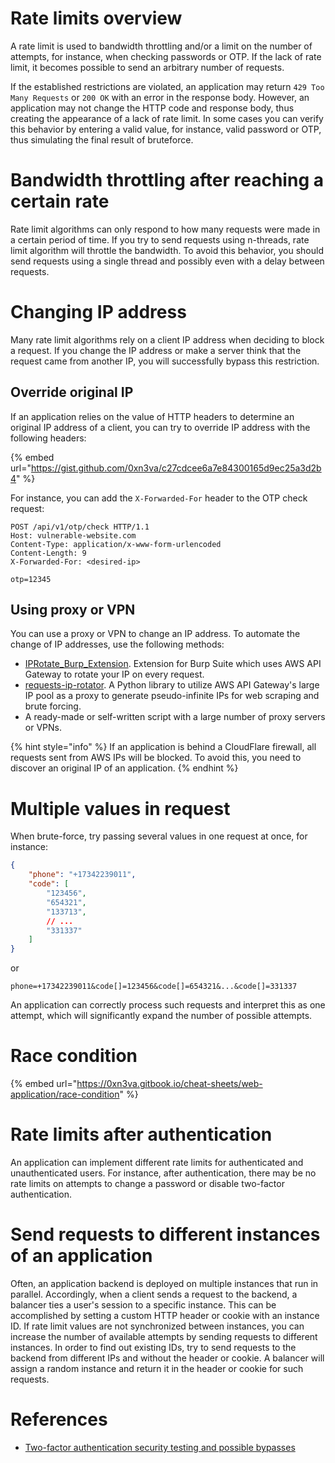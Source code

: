 # Rate limits overview

A rate limit is used to bandwidth throttling and/or a limit on the number of attempts, for instance, when checking passwords or OTP. If the lack of rate limit, it becomes possible to send an arbitrary number of requests.

If the established restrictions are violated, an application may return `429 Too Many Requests` or `200 OK` with an error in the response body. However, an application may not change the HTTP code and response body, thus creating the appearance of a lack of rate limit. In some cases you can verify this behavior by entering a valid value, for instance, valid password or OTP, thus simulating the final result of bruteforce.

# Bandwidth throttling after reaching a certain rate

Rate limit algorithms can only respond to how many requests were made in a certain period of time. If you try to send requests using n-threads, rate limit algorithm will throttle the bandwidth. To avoid this behavior, you should send requests using a single thread and possibly even with a delay between requests.

# Changing IP address

Many rate limit algorithms rely on a client IP address when deciding to block a request. If you change the IP address or make a server think that the request came from another IP, you will successfully bypass this restriction.

## Override original IP

If an application relies on the value of HTTP headers to determine an original IP address of a client, you can try to override IP address with the following headers:

{% embed url="https://gist.github.com/0xn3va/c27cdcee6a7e84300165d9ec25a3d2b4" %}

For instance, you can add the `X-Forwarded-For` header to the OTP check request:

```http
POST /api/v1/otp/check HTTP/1.1
Host: vulnerable-website.com
Content-Type: application/x-www-form-urlencoded
Content-Length: 9
X-Forwarded-For: <desired-ip>

otp=12345
```

## Using proxy or VPN

You can use a proxy or VPN to change an IP address. To automate the change of IP addresses, use the following methods:

- [IPRotate_Burp_Extension](https://github.com/PortSwigger/ip-rotate). Extension for Burp Suite which uses AWS API Gateway to rotate your IP on every request.
- [requests-ip-rotator](https://github.com/Ge0rg3/requests-ip-rotator). A Python library to utilize AWS API Gateway's large IP pool as a proxy to generate pseudo-infinite IPs for web scraping and brute forcing.
- A ready-made or self-written script with a large number of proxy servers or VPNs.

{% hint style="info" %}
If an application is behind a CloudFlare firewall, all requests sent from AWS IPs will be blocked. To avoid this, you need to discover an original IP of an application.
{% endhint %}

# Multiple values in request

When brute-force, try passing several values in one request at once, for instance:

```json
{
    "phone": "+17342239011",
    "code": [
        "123456",
        "654321",
        "133713",
        // ...
        "331337"
    ]
}
```

or

```http
phone=+17342239011&code[]=123456&code[]=654321&...&code[]=331337
```

An application can correctly process such requests and interpret this as one attempt, which will significantly expand the number of possible attempts.

# Race condition

{% embed url="https://0xn3va.gitbook.io/cheat-sheets/web-application/race-condition" %}

# Rate limits after authentication

An application can implement different rate limits for authenticated and unauthenticated users. For instance, after authentication, there may be no rate limits on attempts to change a password or disable two-factor authentication.

# Send requests to different instances of an application

Often, an application backend is deployed on multiple instances that run in parallel. Accordingly, when a client sends a request to the backend, a balancer ties a user's session to a specific instance. This can be accomplished by setting a custom HTTP header or cookie with an instance ID. If rate limit values ​​are not synchronized between instances, you can increase the number of available attempts by sending requests to different instances. In order to find out existing IDs, try to send requests to the backend from different IPs and without the header or cookie. A balancer will assign a random instance and return it in the header or cookie for such requests.

# References

- [Two-factor authentication security testing and possible bypasses](https://medium.com/@iSecMax/two-factor-authentication-security-testing-and-possible-bypasses-f65650412b35)
